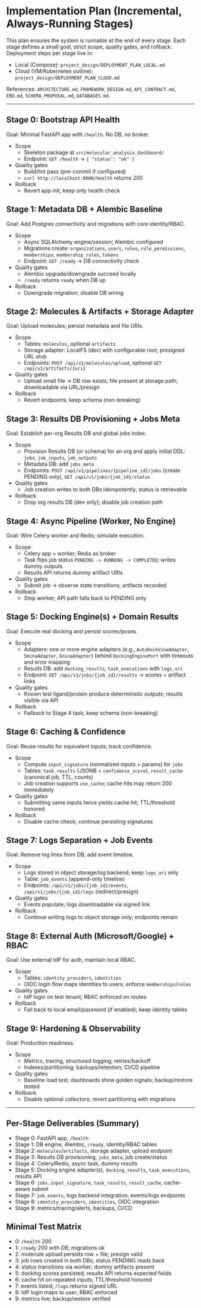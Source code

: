 # Implementation Plan (Incremental, Always-Running Stages)

This plan ensures the system is runnable at the end of every stage. Each stage defines a small goal, strict scope, quality gates, and rollback. Deployment steps per stage live in:
- Local (Compose): `project_design/DEPLOYMENT_PLAN_LOCAL.md`
- Cloud (VM/Kubernetes outline): `project_design/DEPLOYMENT_PLAN_CLOUD.md`

References: `ARCHITECTURE.md`, `FRAMEWORK_DESIGN.md`, `API_CONTRACT.md`, `ERD.md`, `SCHEMA_PROPOSAL.md`, `DATABASES.md`.

---

## Stage 0: Bootstrap API Health
Goal: Minimal FastAPI app with `/health`. No DB, no broker.

- Scope
    - Skeleton package at `src/molecular_analysis_dashboard/`
    - Endpoint: `GET /health` -> `{ "status": "ok" }`
- Quality gates
    - Build/lint pass (pre-commit if configured)
    - `curl http://localhost:8000/health` returns 200
- Rollback
    - Revert app init; keep only health check

## Stage 1: Metadata DB + Alembic Baseline
Goal: Add Postgres connectivity and migrations with core identity/RBAC.

- Scope
    - Async SQLAlchemy engine/session; Alembic configured
    - Migrations create: `organizations`, `users`, `roles`, `role_permissions`, `memberships`, `membership_roles`, `tokens`
    - Endpoint: `GET /ready` -> DB connectivity check
- Quality gates
    - Alembic upgrade/downgrade succeed locally
    - `/ready` returns `ready` when DB up
- Rollback
    - Downgrade migration; disable DB wiring

## Stage 2: Molecules & Artifacts + Storage Adapter
Goal: Upload molecules; persist metadata and file URIs.

- Scope
    - Tables: `molecules`, optional `artifacts`
    - Storage adapter: LocalFS (dev) with configurable root; presigned URL stub
    - Endpoints: `POST /api/v1/molecules/upload`, optional `GET /api/v1/artifacts/{uri}`
- Quality gates
    - Upload small file -> DB row exists; file present at storage path; downloadable via URL/presign
- Rollback
    - Revert endpoints; keep schema (non-breaking)

## Stage 3: Results DB Provisioning + Jobs Meta
Goal: Establish per-org Results DB and global jobs index.

- Scope
    - Provision Results DB (or schema) for an org and apply initial DDL: `jobs`, `job_inputs`, `job_outputs`
    - Metadata DB: add `jobs_meta`
    - Endpoints: `POST /api/v1/pipelines/{pipeline_id}/jobs` (create PENDING only), `GET /api/v1/jobs/{job_id}/status`
- Quality gates
    - Job creation writes to both DBs idempotently; status is retrievable
- Rollback
    - Drop org results DB (dev only); disable job creation path

## Stage 4: Async Pipeline (Worker, No Engine)
Goal: Wire Celery worker and Redis; simulate execution.

- Scope
    - Celery app + worker; Redis as broker
    - Task flips job status `PENDING -> RUNNING -> COMPLETED`; writes dummy outputs
    - Results API returns dummy artifact URIs
- Quality gates
    - Submit job -> observe state transitions; artifacts recorded
- Rollback
    - Stop worker; API path falls back to PENDING only

## Stage 5: Docking Engine(s) + Domain Results
Goal: Execute real docking and persist scores/poses.

- Scope
    - Adapters: one or more engine adapters (e.g., `AutoDockVinaAdapter`, `SminaAdapter`, `GninaAdapter`) behind `DockingEnginePort` with timeouts and error mapping
    - Results DB: add `docking_results`; `task_executions` with `logs_uri`
    - Endpoint: `GET /api/v1/jobs/{job_id}/results` -> scores + artifact links
- Quality gates
    - Known test ligand/protein produce deterministic outputs; results visible via API
- Rollback
    - Fallback to Stage 4 task; keep schema (non-breaking)

## Stage 6: Caching & Confidence
Goal: Reuse results for equivalent inputs; track confidence.

- Scope
    - Compute `input_signature` (normalized inputs + params) for `jobs`
    - Tables: `task_results` (JSONB + `confidence_score`), `result_cache` (canonical job, TTL, counts)
    - Job creation supports `use_cache`; cache hits may return 200 immediately
- Quality gates
    - Submitting same inputs twice yields cache hit; TTL/threshold honored
- Rollback
    - Disable cache check; continue persisting signatures

## Stage 7: Logs Separation + Job Events
Goal: Remove log lines from DB; add event timeline.

- Scope
    - Logs stored in object storage/log backend; keep `logs_uri` only
    - Table: `job_events` (append-only timeline)
    - Endpoints: `/api/v1/jobs/{job_id}/events`, `/api/v1/jobs/{job_id}/logs` (redirect/presign)
- Quality gates
    - Events populate; logs downloadable via signed link
- Rollback
    - Continue writing logs to object storage only; endpoints remain

## Stage 8: External Auth (Microsoft/Google) + RBAC
Goal: Use external IdP for auth, maintain local RBAC.

- Scope
    - Tables: `identity_providers`, `identities`
    - OIDC login flow maps identities to users; enforce `memberships`/`roles`
- Quality gates
    - IdP login on test tenant; RBAC enforced on routes
- Rollback
    - Fall back to local email/password (if enabled); keep identity tables

## Stage 9: Hardening & Observability
Goal: Production readiness.

- Scope
    - Metrics, tracing, structured logging; retries/backoff
    - Indexes/partitioning; backups/retention; CI/CD pipeline
- Quality gates
    - Baseline load test; dashboards show golden signals; backup/restore tested
- Rollback
    - Disable optional collectors; revert partitioning with migrations

---

## Per-Stage Deliverables (Summary)
- Stage 0: FastAPI app, `/health`
- Stage 1: DB engine, Alembic, `/ready`, identity/RBAC tables
- Stage 2: `molecules`/`artifacts`, storage adapter, upload endpoint
- Stage 3: Results DB provisioning, `jobs_meta`, job create/status
- Stage 4: Celery/Redis, async task, dummy results
- Stage 5: Docking engine adapter(s), `docking_results`, `task_executions`, results API
- Stage 6: `jobs.input_signature`, `task_results`, `result_cache`, cache-aware submit
- Stage 7: `job_events`, logs backend integration, events/logs endpoints
- Stage 8: `identity_providers`, `identities`, OIDC integration
- Stage 9: metrics/tracing/alerts, backups, CI/CD

## Minimal Test Matrix
- 0: `/health` 200
- 1: `/ready` 200 with DB; migrations ok
- 2: molecule upload persists row + file; presign valid
- 3: job rows created in both DBs; status PENDING reads back
- 4: status transitions via worker; dummy artifacts present
- 5: docking scores persisted; results API returns expected fields
- 6: cache hit on repeated inputs; TTL/threshold honored
- 7: events listed; `/logs` returns signed URL
- 8: IdP login maps to user; RBAC enforced
- 9: metrics live; backup/restore verified
